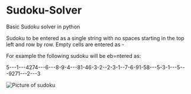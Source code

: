 # Sudoku-Solver

Basic Sudoku solver in python

Sudoku to be entered as a single string with no spaces starting in the top left and row by row. Empty cells are entered as -

For example the following sudoku will be eb=ntered as:

5---1---4274---6---8-9-4---81-46-3-2--2-3-1--7-6-91-58---5-3-1---5---9271---2---3

![Picture of sudoku](https://imgur.com/29VGHR5.png)
